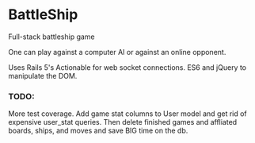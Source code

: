 # BattleShip

Full-stack battleship game

One can play against a computer AI or against an online opponent.

Uses Rails 5's Actionable for web socket connections.
ES6 and jQuery to manipulate the DOM.

### TODO:

More test coverage.
Add game stat columns to User model and get rid of expensive user_stat queries.
Then delete finished games and affliated boards, ships, and moves and save BIG time on the db.

